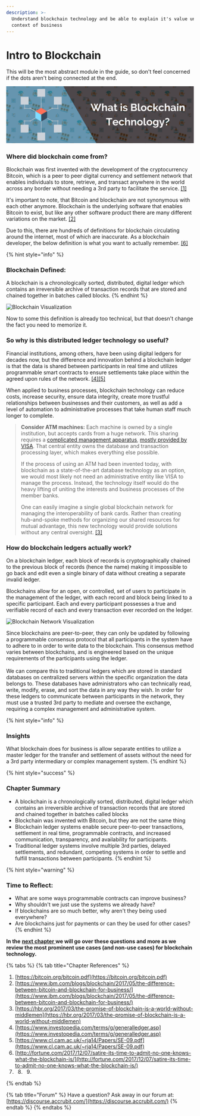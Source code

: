 ```yaml
---
description: >-
  Understand blockchain technology and be able to explain it's value under the
  context of business
---
```


# Intro to Blockchain

This will be the most abstract module in the guide, so don't feel concerned if the dots aren't being connected at the end.

![](../.gitbook/assets/weekly-market-breakdown-7.png)

### **Where did blockchain come from?**

Blockchain was first invented with the development of the cryptocurrency Bitcoin, which is a peer to peer digital currency and settlement network that enables individuals to store, retrieve, and transact anywhere in the world across any border without needing a 3rd party to facilitate the service. [\[1\]](https://bitcoin.org/bitcoin.pdf)  
  
It's important to note, that Bitcoin and blockchain are not synonymous with each other anymore. Blockchain is the underlying software that enables Bitcoin to exist, but like any other software product there are many different variations on the market. [\[2\]](https://www.ibm.com/blogs/blockchain/2017/05/the-difference-between-bitcoin-and-blockchain-for-business/)  
  
Due to this, there are hundreds of definitions for blockchain circulating around the internet, most of which are inaccurate. As a blockchain developer, the below definition is what you want to actually remember. [\[6\]](http://fortune.com/2017/12/07/satire-its-time-to-admit-no-one-knows-what-the-blockchain-is/)

{% hint style="info" %}
### Blockchain Defined:

A blockchain is a chronologically sorted, distributed, digital ledger which contains an irreversible archive of transaction records that are stored and chained together in batches called blocks.
{% endhint %}

![Blockchain Visualization](https://www.accrubit.com/uploads/2/8/3/7/28374731/published/1_1.png?1527752794)

Now to some this definition is already too technical, but that doesn't change the fact you need to memorize it. 

### **So why is this distributed ledger technology so useful?**  

Financial institutions, among others, have been using digital ledgers for decades now, but the difference and innovation behind a blockchain ledger is that the data is shared between participants in real time and utilizes programmable smart contracts to ensure settlements take place within the agreed upon rules of the network. [\[4\]](https://www.investopedia.com/terms/g/generalledger.asp)[\[5\]](https://www.cl.cam.ac.uk/~rja14/Papers/SE-09.pdf)  
  
When applied to business processes, blockchain technology can reduce costs, increase security, ensure data integrity, create more trustful relationships between businesses and their customers, as well as add a level of automation to administrative processes that take human staff much longer to complete. 

> **Consider ATM machines:** Each machine is owned by a single institution, but accepts cards from a huge network. This sharing requires a [complicated management apparatus](https://www.cryptocoinsnews.com/history-visa-probably-different-think/), [mostly provided by VISA](http://www.creditcards.com/credit-card-news/market-share-statistics.php). That central entity owns the database and transaction processing layer, which makes everything else possible.  
>   
> If the process of using an ATM had been invented today, with blockchain as a state-of-the-art database technology as an option, we would most likely not need an administrative entity like VISA to manage the process. Instead, the technology itself would do the heavy lifting of uniting the interests and business processes of the member banks.  
>   
> ​One can easily imagine a single global blockchain network for managing the interoperability of bank cards. Rather than creating hub-and-spoke methods for organizing our shared resources for mutual advantage, this new technology would provide solutions without any central oversight. [\[3\]](https://hbr.org/2017/03/the-promise-of-blockchain-is-a-world-without-middlemen)

### **How do blockchain ledgers actually work?**

On a blockchain ledger, each block of records is cryptographically chained to the previous block of records \(hence the name\) making it impossible to go back and edit even a single binary of data without creating a separate invalid ledger.  
  
Blockchains allow for an open, or controlled, set of users to participate in the management of the ledger, with each record and block being linked to a specific participant. Each and every participant possesses a true and verifiable record of each and every transaction ever recorded on the ledger.  

![Blockchain Network Visualization](https://www.accrubit.com/uploads/2/8/3/7/28374731/2_2_orig.png)

Since blockchains are peer-to-peer, they can only be updated by following a programmable consensus protocol that all participants in the system have to adhere to in order to write data to the blockchain. This consensus method varies between blockchains, and is engineered based on the unique requirements of the participants using the ledger.  
​  
We can compare this to traditional ledgers which are stored in standard databases on centralized servers within the specific organization the data belongs to. These databases have administrators who can technically read, write, modify, erase, and sort the data in any way they wish. In order for these ledgers to communicate between participants in the network, they must use a trusted 3rd party to mediate and oversee the exchange, requiring a complex management and administrative system.

{% hint style="info" %}
### Insights

What blockchain does for business is allow separate entities to utilize a master ledger for the transfer and settlement of assets without the need for a 3rd party intermediary or complex management system.
{% endhint %}

{% hint style="success" %}
### **Chapter Summary**

* A blockchain is a chronologically sorted, distributed, digital ledger which contains an irreversible archive of transaction records that are stored and chained together in batches called blocks 
* Blockchain was invented with Bitcoin, but they are not the same thing
* Blockchain ledger systems enable secure peer-to-peer transactions, settlement in real time, programmable contracts, and increased communication, transparency, and availability for participants.
* Traditional ledger systems involve multiple 3rd parties, delayed settlements, and redundant, competing systems in order to settle and fulfill transactions between participants.
{% endhint %}

{% hint style="warning" %}
### **Time to Reflect:**

* What are some ways programmable contracts can improve business?
* Why shouldn't we just use the systems we already have?
* If blockchains are so much better, why aren't they being used everywhere?
* Are blockchains just for payments or can they be used for other cases?
{% endhint %}

**In the** [**next chapter** ](https://learn.accrubit.com/blockchain-for-business/business-use-cases)**we will go over these questions and more as we review the most prominent use cases \(and non-use cases\) for blockchain technology.** 

{% tabs %}
{% tab title="Chapter References" %}
1.  [https://bitcoin.org/bitcoin.pdf](https://bitcoin.org/bitcoin.pdf)
2.  [https://www.ibm.com/blogs/blockchain/2017/05/the-difference-between-bitcoin-and-blockchain-for-business/](https://www.ibm.com/blogs/blockchain/2017/05/the-difference-between-bitcoin-and-blockchain-for-business/)
3.  [https://hbr.org/2017/03/the-promise-of-blockchain-is-a-world-without-middlemen](https://hbr.org/2017/03/the-promise-of-blockchain-is-a-world-without-middlemen)
4.  [https://www.investopedia.com/terms/g/generalledger.asp](https://www.investopedia.com/terms/g/generalledger.asp)
5.  [https://www.cl.cam.ac.uk/~rja14/Papers/SE-09.pdf](https://www.cl.cam.ac.uk/~rja14/Papers/SE-09.pdf)
6.  [http://fortune.com/2017/12/07/satire-its-time-to-admit-no-one-knows-what-the-blockchain-is/](http://fortune.com/2017/12/07/satire-its-time-to-admit-no-one-knows-what-the-blockchain-is/)
7. 8. 9. 
{% endtab %}

{% tab title="Forum" %}
Have a question? Ask away in our forum at: [https://discourse.accrubit.com/](https://discourse.accrubit.com/)
{% endtab %}
{% endtabs %}

